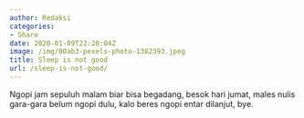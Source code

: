 ```yaml
---
author: Redaksi
categories:
- Share
date: 2020-01-09T22:20:04Z
image: /img/00ab3-pexels-photo-1382393.jpeg
title: Sleep is not good
url: /sleep-is-not-good/
---
```


Ngopi jam sepuluh malam biar bisa begadang, besok hari jumat, males nulis gara-gara belum ngopi dulu, kalo beres ngopi entar dilanjut, bye.

